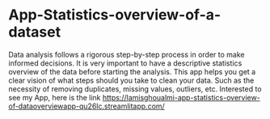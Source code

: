 # App-Statistics-overview-of-a-dataset
Data analysis follows a rigorous step-by-step process in order to make
        informed decisions. It is very important to have a descriptive statistics overview
        of the data before starting the analysis. This app helps you get
        a clear vision of what steps should you take to clean your data. 
        Such as the necessity of removing duplicates, missing values, outliers, 
        etc. Interested to see my App, here is the link 
        https://lamisghoualmi-app-statistics-overview-of-dataoverviewapp-qu26lc.streamlitapp.com/
